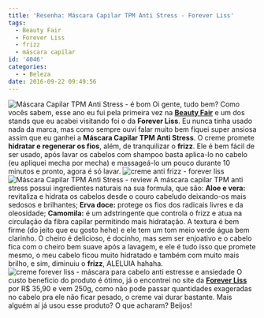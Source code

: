 ```yaml
---
title: 'Resenha: Máscara Capilar TPM Anti Stress - Forever Liss'
tags:
  - Beauty Fair
  - Forever Liss
  - frizz
  - máscara capilar
id: '4046'
categories:
  - - Beleza
date: 2016-09-22 09:49:56
---
```


![Máscara Capilar TPM Anti Stress - é bom](http://natalia.blog.br/wp-content/uploads/2016/09/review-Máscara-Capilar-TPM-Anti-Stress-Forever-liss.jpg) Oi gente, tudo bem? Como vocês sabem, esse ano eu fui pela primeira vez na [**Beauty Fair**](http://natalia.blog.br/beauty-fair-minha-primeira-vez-na-feira/) e um dos stands que eu acabei visitando foi o da **Forever Liss**. Eu nunca tinha usado nada da marca, mas como sempre ouvi falar muito bem fiquei super ansiosa assim que eu ganhei a **Máscara Capilar TPM Anti Stress**. O creme promete **hidratar e regenerar os fios**, além, de tranquilizar o **frizz**. Ele é bem fácil de ser usado, após lavar os cabelos com shampoo basta aplica-lo no cabelo (eu apliquei mecha por mecha) e massageá-lo um pouco durante 10 minutos e pronto, agora é só lavar. ![creme anti frizz - forever liss](http://natalia.blog.br/wp-content/uploads/2016/09/resenha-Máscara-Capilar-TPM-Anti-Stress-Forever-liss.jpg) ![Máscara Capilar TPM Anti Stress - review ](http://natalia.blog.br/wp-content/uploads/2016/09/creme-anti-frizz-resenha.jpg) A máscara capilar TPM anti stress possui ingredientes naturais na sua formula, que são: **Aloe e vera:** revitaliza e hidrata os cabelos desde o couro cabeludo deixando-os mais sedosos e brilhantes; **Erva doce:** protege os fios dos radicais livres e da oleosidade; **Camomila:** é um adstringente que controla o frizz e atua na circulação da fibra capilar permitindo mais hidratação. A textura é bem firme (do jeito que eu gosto hehe) e ele tem um tom meio verde água bem clarinho. O cheiro é delicioso, é docinho, mas sem ser enjoativo e o cabelo fica com o cheiro bem suave após a lavagem, e ele é tudo isso que promete mesmo, o meu cabelo ficou muito hidratado e também com muito mais brilho, e sim, diminuiu o **frizz**, ALELUIA hahaha. ![creme forever liss - máscara para cabelo anti estresse e ansiedade ](http://natalia.blog.br/wp-content/uploads/2016/09/creme-anti-stresse.jpg) O custo beneficio do produto é ótimo, já o encontrei no site da [**Forever Liss**](http://www.foreverliss.com.br/mascara-capilar-tpm-anti-stress-250gr)  por R$ 35,90 e vem 250g, como não pode passar quantidades exageradas no cabelo pra ele não ficar pesado, o creme vai durar bastante. Mais alguém aí já usou esse produto? O que acharam? Beijos!
